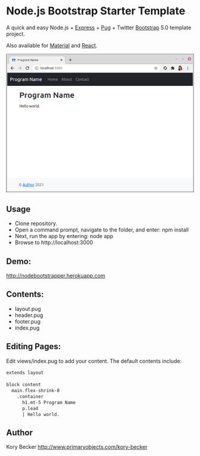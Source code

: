 Node.js Bootstrap Starter Template
===

A quick and easy Node.js + [Express](https://expressjs.com) + [Pug](https://www.npmjs.com/package/pug) + Twitter [Bootstrap](https://getbootstrap.com) 5.0 template project.

Also available for [Material](https://github.com/primaryobjects/Node.js-Material-Starter-Template) and [React](https://github.com/primaryobjects/Node.js-React-Starter-Template).

![Node.js Bootstrap starter template screenshot.](screenshot.png)

## Usage
- Clone repository.
- Open a command prompt, navigate to the folder, and enter: npm install
- Next, run the app by entering: node app
- Browse to http://localhost:3000

## Demo:
http://nodebootstrapper.herokuapp.com

## Contents:

- layout.pug
- header.pug
- footer.pug
- index.pug

## Editing Pages:

Edit views/index.pug to add your content. The default contents include:

```
extends layout

block content
  main.flex-shrink-0
    .container
      h1.mt-5 Program Name
      p.lead
      | Hello world.
```

## Author
Kory Becker http://www.primaryobjects.com/kory-becker
